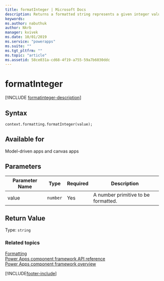```yaml
---
title: formatInteger | Microsoft Docs
description: Returns a formatted string represents a given integer value.
keywords:
ms.author: nabuthuk
author: Nkrb
manager: kvivek
ms.date: 10/01/2019
ms.service: "powerapps"
ms.suite: ""
ms.tgt_pltfrm: ""
ms.topic: "article"
ms.assetid: 58ce031a-cd68-4f19-a755-59a7b6030ddc
---
```


# formatInteger

[!INCLUDE [formatinteger-description](includes/formatinteger-description.md)]

## Syntax

`context.formatting.formatInteger(value);`

## Available for 

Model-driven apps and canvas apps

## Parameters

| Parameter Name|Type|Required|Description|
| ------------- |----|--------|-----------|
|value|`number`|Yes|A number primitive to be formatted.|

## Return Value

Type: `string`


### Related topics

[Formatting](../formatting.md)<br/>
[Power Apps component framework API reference](../../reference/index.md)<br/>
[Power Apps component framework overview](../../overview.md)

[!INCLUDE[footer-include](../../../../includes/footer-banner.md)]